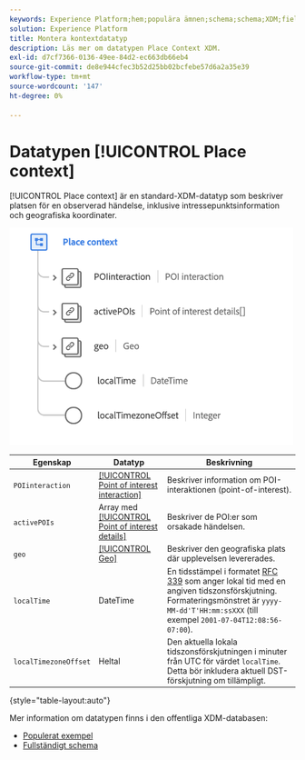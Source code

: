 ```yaml
---
keywords: Experience Platform;hem;populära ämnen;schema;schema;XDM;fields;schemas;scheman;place context;placeContext;datatyp;datatyp;datatyp;data type;
solution: Experience Platform
title: Montera kontextdatatyp
description: Läs mer om datatypen Place Context XDM.
exl-id: d7cf7366-0136-49ee-84d2-ec663db66eb4
source-git-commit: de8e944cfec3b52d25bb02bcfebe57d6a2a35e39
workflow-type: tm+mt
source-wordcount: '147'
ht-degree: 0%

---
```


# Datatypen [!UICONTROL Place context]

[!UICONTROL Place context] är en standard-XDM-datatyp som beskriver platsen för en observerad händelse, inklusive intressepunktsinformation och geografiska koordinater.

<img src="../images/data-types/place-context.png" width="500" /><br />

| Egenskap | Datatyp | Beskrivning |
| --- | --- | --- |
| `POIinteraction` | [[!UICONTROL Point of interest interaction]](./poi-interaction.md) | Beskriver information om POI-interaktionen (point-of-interest). |
| `activePOIs` | Array med [[!UICONTROL Point of interest details]](./poi-details.md) | Beskriver de POI:er som orsakade händelsen. |
| `geo` | [[!UICONTROL Geo]](./geo.md) | Beskriver den geografiska plats där upplevelsen levererades. |
| `localTime` | DateTime | En tidsstämpel i formatet [RFC 339](https://tools.ietf.org/html/rfc3339) som anger lokal tid med en angiven tidszonsförskjutning. Formateringsmönstret är `yyyy-MM-dd'T'HH:mm:ssXXX` (till exempel `2001-07-04T12:08:56-07:00`). |
| `localTimezoneOffset` | Heltal | Den aktuella lokala tidszonsförskjutningen i minuter från UTC för värdet `localTime`. Detta bör inkludera aktuell DST-förskjutning om tillämpligt. |

{style="table-layout:auto"}

Mer information om datatypen finns i den offentliga XDM-databasen:

* [Populerat exempel](https://github.com/adobe/xdm/blob/master/components/datatypes/placecontext.example.1.json)
* [Fullständigt schema](https://github.com/adobe/xdm/blob/master/components/datatypes/placecontext.schema.json)
